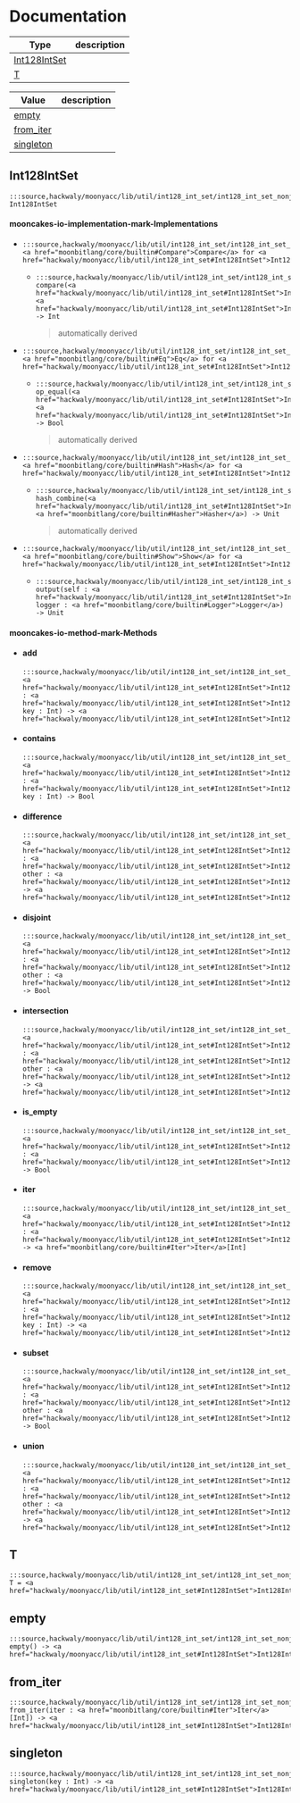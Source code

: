 # Documentation
|Type|description|
|---|---|
|[Int128IntSet](#Int128IntSet)||
|[T](#T)||

|Value|description|
|---|---|
|[empty](#empty)||
|[from\_iter](#from_iter)||
|[singleton](#singleton)||

## Int128IntSet

```moonbit
:::source,hackwaly/moonyacc/lib/util/int128_int_set/int128_int_set_nonjs.mbt,2:::type Int128IntSet
```


#### mooncakes-io-implementation-mark-Implementations
- ```moonbit
  :::source,hackwaly/moonyacc/lib/util/int128_int_set/int128_int_set_nonjs.mbt,5:::impl <a href="moonbitlang/core/builtin#Compare">Compare</a> for <a href="hackwaly/moonyacc/lib/util/int128_int_set#Int128IntSet">Int128IntSet</a>
  ```
  > 
  * ```moonbit
    :::source,hackwaly/moonyacc/lib/util/int128_int_set/int128_int_set_nonjs.mbt,5:::fn compare(<a href="hackwaly/moonyacc/lib/util/int128_int_set#Int128IntSet">Int128IntSet</a>, <a href="hackwaly/moonyacc/lib/util/int128_int_set#Int128IntSet">Int128IntSet</a>) -> Int
    ```
    > automatically derived
- ```moonbit
  :::source,hackwaly/moonyacc/lib/util/int128_int_set/int128_int_set_nonjs.mbt,5:::impl <a href="moonbitlang/core/builtin#Eq">Eq</a> for <a href="hackwaly/moonyacc/lib/util/int128_int_set#Int128IntSet">Int128IntSet</a>
  ```
  > 
  * ```moonbit
    :::source,hackwaly/moonyacc/lib/util/int128_int_set/int128_int_set_nonjs.mbt,5:::fn op_equal(<a href="hackwaly/moonyacc/lib/util/int128_int_set#Int128IntSet">Int128IntSet</a>, <a href="hackwaly/moonyacc/lib/util/int128_int_set#Int128IntSet">Int128IntSet</a>) -> Bool
    ```
    > automatically derived
- ```moonbit
  :::source,hackwaly/moonyacc/lib/util/int128_int_set/int128_int_set_nonjs.mbt,5:::impl <a href="moonbitlang/core/builtin#Hash">Hash</a> for <a href="hackwaly/moonyacc/lib/util/int128_int_set#Int128IntSet">Int128IntSet</a>
  ```
  > 
  * ```moonbit
    :::source,hackwaly/moonyacc/lib/util/int128_int_set/int128_int_set_nonjs.mbt,5:::fn hash_combine(<a href="hackwaly/moonyacc/lib/util/int128_int_set#Int128IntSet">Int128IntSet</a>, <a href="moonbitlang/core/builtin#Hasher">Hasher</a>) -> Unit
    ```
    > automatically derived
- ```moonbit
  :::source,hackwaly/moonyacc/lib/util/int128_int_set/int128_int_set_nonjs.mbt,16:::impl <a href="moonbitlang/core/builtin#Show">Show</a> for <a href="hackwaly/moonyacc/lib/util/int128_int_set#Int128IntSet">Int128IntSet</a>
  ```
  > 
  * ```moonbit
    :::source,hackwaly/moonyacc/lib/util/int128_int_set/int128_int_set_nonjs.mbt,16:::fn output(self : <a href="hackwaly/moonyacc/lib/util/int128_int_set#Int128IntSet">Int128IntSet</a>, logger : <a href="moonbitlang/core/builtin#Logger">Logger</a>) -> Unit
    ```
    > 

#### mooncakes-io-method-mark-Methods
- #### add
  ```moonbit
  :::source,hackwaly/moonyacc/lib/util/int128_int_set/int128_int_set_nonjs.mbt,99:::fn <a href="hackwaly/moonyacc/lib/util/int128_int_set#Int128IntSet">Int128IntSet</a>::add(self : <a href="hackwaly/moonyacc/lib/util/int128_int_set#Int128IntSet">Int128IntSet</a>, key : Int) -> <a href="hackwaly/moonyacc/lib/util/int128_int_set#Int128IntSet">Int128IntSet</a>
  ```
  > 
- #### contains
  ```moonbit
  :::source,hackwaly/moonyacc/lib/util/int128_int_set/int128_int_set_nonjs.mbt,90:::fn <a href="hackwaly/moonyacc/lib/util/int128_int_set#Int128IntSet">Int128IntSet</a>::contains(self : <a href="hackwaly/moonyacc/lib/util/int128_int_set#Int128IntSet">Int128IntSet</a>, key : Int) -> Bool
  ```
  > 
- #### difference
  ```moonbit
  :::source,hackwaly/moonyacc/lib/util/int128_int_set/int128_int_set_nonjs.mbt,127:::fn <a href="hackwaly/moonyacc/lib/util/int128_int_set#Int128IntSet">Int128IntSet</a>::difference(self : <a href="hackwaly/moonyacc/lib/util/int128_int_set#Int128IntSet">Int128IntSet</a>, other : <a href="hackwaly/moonyacc/lib/util/int128_int_set#Int128IntSet">Int128IntSet</a>) -> <a href="hackwaly/moonyacc/lib/util/int128_int_set#Int128IntSet">Int128IntSet</a>
  ```
  > 
- #### disjoint
  ```moonbit
  :::source,hackwaly/moonyacc/lib/util/int128_int_set/int128_int_set_nonjs.mbt,132:::fn <a href="hackwaly/moonyacc/lib/util/int128_int_set#Int128IntSet">Int128IntSet</a>::disjoint(self : <a href="hackwaly/moonyacc/lib/util/int128_int_set#Int128IntSet">Int128IntSet</a>, other : <a href="hackwaly/moonyacc/lib/util/int128_int_set#Int128IntSet">Int128IntSet</a>) -> Bool
  ```
  > 
- #### intersection
  ```moonbit
  :::source,hackwaly/moonyacc/lib/util/int128_int_set/int128_int_set_nonjs.mbt,122:::fn <a href="hackwaly/moonyacc/lib/util/int128_int_set#Int128IntSet">Int128IntSet</a>::intersection(self : <a href="hackwaly/moonyacc/lib/util/int128_int_set#Int128IntSet">Int128IntSet</a>, other : <a href="hackwaly/moonyacc/lib/util/int128_int_set#Int128IntSet">Int128IntSet</a>) -> <a href="hackwaly/moonyacc/lib/util/int128_int_set#Int128IntSet">Int128IntSet</a>
  ```
  > 
- #### is\_empty
  ```moonbit
  :::source,hackwaly/moonyacc/lib/util/int128_int_set/int128_int_set_nonjs.mbt,85:::fn <a href="hackwaly/moonyacc/lib/util/int128_int_set#Int128IntSet">Int128IntSet</a>::is_empty(self : <a href="hackwaly/moonyacc/lib/util/int128_int_set#Int128IntSet">Int128IntSet</a>) -> Bool
  ```
  > 
- #### iter
  ```moonbit
  :::source,hackwaly/moonyacc/lib/util/int128_int_set/int128_int_set_nonjs.mbt,31:::fn <a href="hackwaly/moonyacc/lib/util/int128_int_set#Int128IntSet">Int128IntSet</a>::iter(self : <a href="hackwaly/moonyacc/lib/util/int128_int_set#Int128IntSet">Int128IntSet</a>) -> <a href="moonbitlang/core/builtin#Iter">Iter</a>[Int]
  ```
  > 
- #### remove
  ```moonbit
  :::source,hackwaly/moonyacc/lib/util/int128_int_set/int128_int_set_nonjs.mbt,108:::fn <a href="hackwaly/moonyacc/lib/util/int128_int_set#Int128IntSet">Int128IntSet</a>::remove(self : <a href="hackwaly/moonyacc/lib/util/int128_int_set#Int128IntSet">Int128IntSet</a>, key : Int) -> <a href="hackwaly/moonyacc/lib/util/int128_int_set#Int128IntSet">Int128IntSet</a>
  ```
  > 
- #### subset
  ```moonbit
  :::source,hackwaly/moonyacc/lib/util/int128_int_set/int128_int_set_nonjs.mbt,137:::fn <a href="hackwaly/moonyacc/lib/util/int128_int_set#Int128IntSet">Int128IntSet</a>::subset(self : <a href="hackwaly/moonyacc/lib/util/int128_int_set#Int128IntSet">Int128IntSet</a>, other : <a href="hackwaly/moonyacc/lib/util/int128_int_set#Int128IntSet">Int128IntSet</a>) -> Bool
  ```
  > 
- #### union
  ```moonbit
  :::source,hackwaly/moonyacc/lib/util/int128_int_set/int128_int_set_nonjs.mbt,117:::fn <a href="hackwaly/moonyacc/lib/util/int128_int_set#Int128IntSet">Int128IntSet</a>::union(self : <a href="hackwaly/moonyacc/lib/util/int128_int_set#Int128IntSet">Int128IntSet</a>, other : <a href="hackwaly/moonyacc/lib/util/int128_int_set#Int128IntSet">Int128IntSet</a>) -> <a href="hackwaly/moonyacc/lib/util/int128_int_set#Int128IntSet">Int128IntSet</a>
  ```
  > 

## T

```moonbit
:::source,hackwaly/moonyacc/lib/util/int128_int_set/int128_int_set_nonjs.mbt,8:::type T = <a href="hackwaly/moonyacc/lib/util/int128_int_set#Int128IntSet">Int128IntSet</a>
```


## empty

```moonbit
:::source,hackwaly/moonyacc/lib/util/int128_int_set/int128_int_set_nonjs.mbt,11:::fn empty() -> <a href="hackwaly/moonyacc/lib/util/int128_int_set#Int128IntSet">Int128IntSet</a>
```


## from\_iter

```moonbit
:::source,hackwaly/moonyacc/lib/util/int128_int_set/int128_int_set_nonjs.mbt,62:::fn from_iter(iter : <a href="moonbitlang/core/builtin#Iter">Iter</a>[Int]) -> <a href="hackwaly/moonyacc/lib/util/int128_int_set#Int128IntSet">Int128IntSet</a>
```


## singleton

```moonbit
:::source,hackwaly/moonyacc/lib/util/int128_int_set/int128_int_set_nonjs.mbt,76:::fn singleton(key : Int) -> <a href="hackwaly/moonyacc/lib/util/int128_int_set#Int128IntSet">Int128IntSet</a>
```


